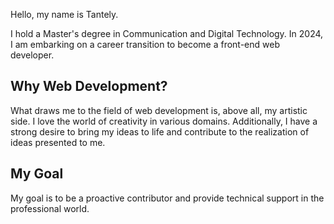 Hello, my name is Tantely.

I hold a Master's degree in Communication and Digital Technology. In 2024, I am embarking on a career transition to become a front-end web developer.

## Why Web Development?

What draws me to the field of web development is, above all, my artistic side. I love the world of creativity in various domains. Additionally, I have a strong desire to bring my ideas to life and contribute to the realization of ideas presented to me.

## My Goal

My goal is to be a proactive contributor and provide technical support in the professional world.
